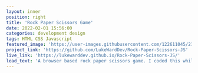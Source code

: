 ```yaml
---
layout: inner
position: right
title: 'Rock Paper Scissors Game'
date: 2022-02-01 15:56:00
categories: development design
tags: HTML CSS Javascript
featured_image: 'https://user-images.githubusercontent.com/122611045/216107884-e93be4d6-a9dc-4cec-9472-3838feea4720.png'
project_link: 'https://github.com/LukeWardDev/Rock-Paper-Scissors-JS'
live_link: 'https://lukewarddev.github.io/Rock-Paper-Scissors-JS/'
lead_text: 'A browser based rock paper scissors game. I coded this whilst following the foundations path from theodinproject.'
---
```

